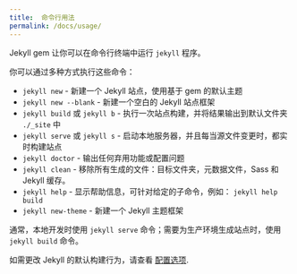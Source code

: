 ```yaml
---
title:  命令行用法
permalink: /docs/usage/
---
```


Jekyll gem 让你可以在命令行终端中运行 `jekyll` 程序。

你可以通过多种方式执行这些命令：

* `jekyll new` - 新建一个 Jekyll 站点，使用基于 gem 的默认主题
* `jekyll new --blank` - 新建一个空白的 Jekyll 站点框架
* `jekyll build` 或 `jekyll b` - 执行一次站点构建，并将结果输出到默认文件夹 `./_site` 中
* `jekyll serve` 或 `jekyll s` - 启动本地服务器，并且每当源文件变更时，都实时构建站点
* `jekyll doctor` - 输出任何弃用功能或配置问题
* `jekyll clean` - 移除所有生成的文件：目标文件夹，元数据文件，Sass 和 Jekyll 缓存。
* `jekyll help` - 显示帮助信息，可针对给定的子命令，例如： `jekyll help build`
* `jekyll new-theme` - 新建一个 Jekyll 主题框架

通常，本地开发时使用 `jekyll serve` 命令；需要为生产环境生成站点时，使用 `jekyll build` 命令。

如需更改 Jekyll 的默认构建行为，请查看 [配置选项](/docs/configuration/).

